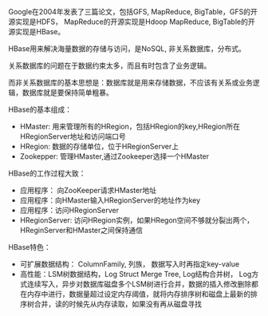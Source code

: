 Google在2004年发表了三篇论文，包括GFS, MapReduce, BigTable，GFS的开源实现是HDFS， MapReduce的开源实现是Hdoop MapReduce, BigTable的开源实现是HBase。

HBase用来解决海量数据的存储与访问，是NoSQL, 非关系数据库，分布式。

关系数据库的问题在于数据约束太多，而且有时包含了业务逻辑。

而非关系数据库的基本思想是：数据库就是用来存储数据，不应该有关系或业务逻辑，数据库就是要保持简单粗暴。

HBase的基本组成：

- HMaster: 用来管理所有的HRegion，包括HRegion的key,HRegion所在HRegionServer地址和访问端口号
- HRegion: 数据的存储单位，位于HRegionServer上
- Zookepper: 管理HMaster,通过Zookeeper选择一个HMaster


HBase的工作过程大致：

- 应用程序： 向ZooKeeper请求HMaster地址
- 应用程序：向HMaster输入HRegionServer的地址作为key
- 应用程序：访问HRegionServer
- HRegionServer: 访问HRegion实例，如果HRegon空间不够就分裂出两个， HReginServer和HMaster之间保持通信

HBase特色：
- 可扩展数据结构： ColumnFamily, 列族， 数据写入时再指定key-value
- 高性能：LSM树数据结构，Log Struct Merge Tree, Log结构合并树， Log方式连续写入，异步对数据库磁盘多个LSM树进行合并，数据的插入修改删除都在内存中进行，数据量超过设定内存阈值，就将内存排序树和磁盘上最新的排序树合并，读的时候先从内存读取，如果没有再从磁盘寻找




